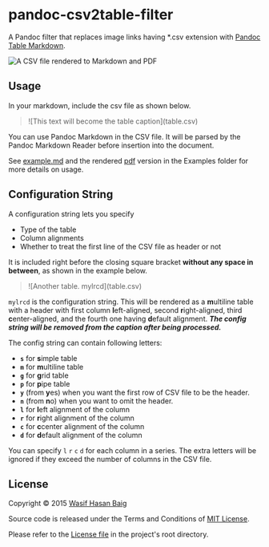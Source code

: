 # pandoc-csv2table-filter

A Pandoc filter that replaces image links having *.csv extension with
[Pandoc Table Markdown][1].

![A CSV file rendered to Markdown and PDF][png]

## Usage

In your markdown, include the csv file as shown below.

> \!\[This text will become the table caption\](table.csv)

You can use Pandoc Markdown in the CSV file.
It will be parsed by the Pandoc Markdown Reader before insertion into the
document.

See [example.md][example-md] and the rendered [pdf][example-pdf] version in
the Examples folder for more details on usage.

## Configuration String

A configuration string lets you specify

-   Type of the table
-   Column alignments
-   Whether to treat the first line of the CSV file as header or not

It is included right before the closing square bracket **without any space in
between**, as shown in the example below.

> \!\[Another table. mylrcd](table.csv)

`mylrcd` is the configuration string.
This will be rendered as a **m**ultiline table with a header with first column
**l**eft-aligned, second **r**ight-aligned, third **c**enter-aligned, and the
fourth one having **d**efault alignment.
***The config string will be removed from the caption after being processed.***

The config string can contain following letters:

-   **`s`** for **s**imple table
-   **`m`** for **m**ultiline table
-   **`g`** for **g**rid table
-   **`p`** for **p**ipe table
-   **`y`** (from **y**es) when you want the first row of CSV file to be the
    header.
-   **`n`** (from **n**o) when you want to omit the header.
-   **`l`** for **l**eft alignment of the column
-   **`r`** for **r**ight alignment of the column
-   **`c`** for **c**center alignment of the column
-   **`d`** for **d**efault alignment of the column

You can specify `l` `r` `c` `d` for each column in a series.
The extra letters will be ignored if they exceed the number of columns in the
CSV file.

## License

Copyright &copy; 2015 [Wasif Hasan Baig](https://twitter.com/_wbaig)

Source code is released under the Terms and Conditions of [MIT License](http://opensource.org/licenses/MIT).

Please refer to the [License file][license] in the project's root directory.

[png]: https://raw.githubusercontent.com/baig/pandoc-csv2table-filter/master/demo.png
[license]: https://raw.githubusercontent.com/baig/pandoc-csv2table-filter/master/LICENSE
[example-md]: https://raw.githubusercontent.com/baig/pandoc-csv2table-filter/master/Examples/example.md
[example-pdf]: https://github.com/baig/pandoc-csv2table-filter/blob/master/Examples/example.pdf
[1]: http://pandoc.org/README.html#tables